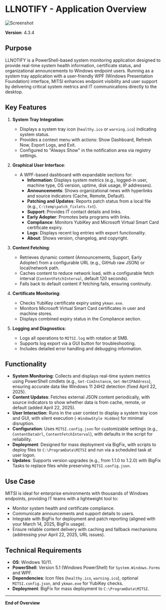 # LLNOTIFY - Application Overview
![Screenshot](https://github.com/user-attachments/assets/a6d74f84-c583-4776-aedc-1831c7b02bc4)

**Version**: 4.3.4  

## Purpose

LLNOTIFY is a PowerShell-based system monitoring application designed to provide real-time system health information, certificate status, and organizational announcements to Windows endpoint users. Running as a system tray application with a user-friendly WPF (Windows Presentation Foundation) interface, MITSI enhances endpoint visibility and user support by delivering critical system metrics and IT communications directly to the desktop.

## Key Features

1. **System Tray Integration**:
   - Displays a system tray icon (`healthy.ico` or `warning.ico`) indicating system status.
   - Provides a context menu with actions: Show Dashboard, Refresh Now, Export Logs, and Exit.
   - Configured to "Always Show" in the notification area via registry settings.

2. **Graphical User Interface**:
   - A WPF-based dashboard with expandable sections for:
     - **Information**: Displays system metrics (e.g., logged-in user, machine type, OS version, uptime, disk usage, IP addresses).
     - **Announcements**: Shows organizational news with hyperlinks and source indicators (Cache, Remote, Default).
     - **Patching and Updates**: Reports patch status from a local file (e.g., `C:\temp\patch_fixlets.txt`).
     - **Support**: Provides IT contact details and links.
     - **Early Adopter**: Promotes beta programs with links.
     - **Compliance**: Monitors YubiKey and Microsoft Virtual Smart Card certificate expiry.
     - **Logs**: Displays recent log entries with export functionality.
     - **About**: Shows version, changelog, and copyright.

3. **Content Fetching**:
   - Retrieves dynamic content (Announcements, Support, Early Adopter) from a configurable URL (e.g., GitHub raw JSON) or local/network path.
   - Caches content to reduce network load, with a configurable fetch interval (`ContentFetchInterval`, default 120 seconds).
   - Falls back to default content if fetching fails, ensuring continuity.

4. **Certificate Monitoring**:
   - Checks YubiKey certificate expiry using `ykman.exe`.
   - Monitors Microsoft Virtual Smart Card certificates in user and machine stores.
   - Displays combined expiry status in the Compliance section.

5. **Logging and Diagnostics**:
   - Logs all operations to `MITSI.log` with rotation at 5MB.
   - Supports log export via a GUI button for troubleshooting.
   - Includes detailed error handling and debugging information.

## Functionality

- **System Monitoring**: Collects and displays real-time system metrics using PowerShell cmdlets (e.g., `Get-CimInstance`, `Get-NetIPAddress`), ensuring accurate data like Windows 11 24H2 detection (fixed April 22, 2025).
- **Content Updates**: Fetches external JSON content periodically, with source indicators to show whether data is from cache, remote, or default (added April 22, 2025).
- **User Interaction**: Runs in the user context to display a system tray icon and GUI, with silent execution (`-WindowStyle Hidden`) for minimal disruption.
- **Configuration**: Uses `MITSI.config.json` for customizable settings (e.g., `ContentDataUrl`, `ContentFetchInterval`), with defaults in the script for reliability.
- **Deployment**: Designed for mass deployment via BigFix, with scripts to deploy files to `C:\ProgramData\MITSI` and run via a scheduled task at user logon.
- **Updates**: Supports version upgrades (e.g., from 1.1.0 to 1.2.0) with BigFix Tasks to replace files while preserving `MITSI.config.json`.

## Use Case

MITSI is ideal for enterprise environments with thousands of Windows endpoints, providing IT teams with a lightweight tool to:
- Monitor system health and certificate compliance.
- Communicate announcements and support details to users.
- Integrate with BigFix for deployment and patch reporting (aligned with your March 14, 2025, BigFix usage).
- Ensure reliable content delivery with caching and fallback mechanisms (addressing your April 22, 2025, URL issues).

## Technical Requirements

- **OS**: Windows 10/11.
- **PowerShell**: Version 5.1 (Windows PowerShell) for `System.Windows.Forms` and WPF.
- **Dependencies**: Icon files (`healthy.ico`, `warning.ico`), optional `MITSI.config.json`, and `ykman.exe` for YubiKey checks.
- **Deployment**: BigFix for mass deployment to `C:\ProgramData\MITSI`.

---

**End of Overview**
